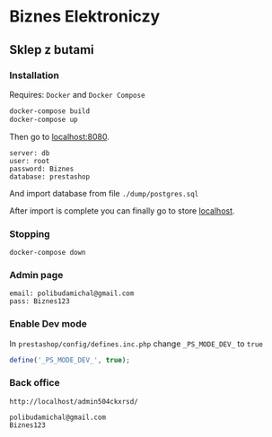 # Biznes Elektroniczy

## Sklep z butami

### Installation

Requires: `Docker` and `Docker Compose`

``` bash
docker-compose build
docker-compose up
```

Then go to [localhost:8080](http://localhost:8080).
```
server: db
user: root
password: Biznes
database: prestashop
```

And import database from file `./dump/postgres.sql`

After import is complete you can finally go to store [localhost](http://localhost).

### Stopping

```
docker-compose down 
```

### Admin page

```
email: polibudamichal@gmail.com
pass: Biznes123
```

### Enable Dev mode

In `prestashop/config/defines.inc.php` change `_PS_MODE_DEV_` to `true`

```php
define('_PS_MODE_DEV_', true);
```

### Back office

`http://localhost/admin504ckxrsd/`

```
polibudamichal@gmail.com
Biznes123
```
